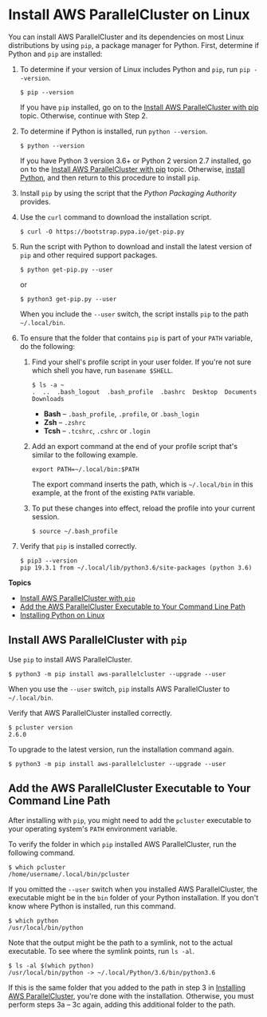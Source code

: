 # Install AWS ParallelCluster on Linux<a name="install-linux"></a>

You can install AWS ParallelCluster and its dependencies on most Linux distributions by using `pip`, a package manager for Python\. First, determine if Python and `pip` are installed:

1. To determine if your version of Linux includes Python and `pip`, run `pip --version`\.

   ```
   $ pip --version
   ```

   If you have `pip` installed, go on to the [Install AWS ParallelCluster with pip](install.md) topic\. Otherwise, continue with Step 2\.

1. To determine if Python is installed, run `python --version`\.

   ```
   $ python --version
   ```

   If you have Python 3 version 3\.6\+ or Python 2 version 2\.7 installed, go on to the [Install AWS ParallelCluster with pip](install.md) topic\. Otherwise, [install Python](install-linux-python.md), and then return to this procedure to install `pip`\.

1. Install `pip` by using the script that the *Python Packaging Authority* provides\. 

1. Use the `curl` command to download the installation script\.

   ```
   $ curl -O https://bootstrap.pypa.io/get-pip.py
   ```

1. Run the script with Python to download and install the latest version of `pip` and other required support packages\.

   ```
   $ python get-pip.py --user
   ```

   or

   ```
   $ python3 get-pip.py --user
   ```

   When you include the `--user` switch, the script installs `pip` to the path `~/.local/bin`\.

1. To ensure that the folder that contains `pip` is part of your `PATH` variable, do the following:

   1. Find your shell's profile script in your user folder\. If you're not sure which shell you have, run `basename $SHELL`\.

      ```
      $ ls -a ~
      .  ..  .bash_logout  .bash_profile  .bashrc  Desktop  Documents  Downloads
      ```
      + **Bash** – `.bash_profile`, `.profile`, or `.bash_login`
      + **Zsh** – `.zshrc`
      + **Tcsh** – `.tcshrc`, `.cshrc` or `.login`

   1. Add an export command at the end of your profile script that's similar to the following example\.

      ```
      export PATH=~/.local/bin:$PATH
      ```

      The export command inserts the path, which is `~/.local/bin` in this example, at the front of the existing `PATH` variable\.

   1. To put these changes into effect, reload the profile into your current session\.

      ```
      $ source ~/.bash_profile
      ```

1. Verify that `pip` is installed correctly\.

   ```
   $ pip3 --version
   pip 19.3.1 from ~/.local/lib/python3.6/site-packages (python 3.6)
   ```

**Topics**
+ [Install AWS ParallelCluster with `pip`](#install-linux-with-pip)
+ [Add the AWS ParallelCluster Executable to Your Command Line Path](#install-linux-path)
+ [Installing Python on Linux](install-linux-python.md)

## Install AWS ParallelCluster with `pip`<a name="install-linux-with-pip"></a>

Use `pip` to install AWS ParallelCluster\.

```
$ python3 -m pip install aws-parallelcluster --upgrade --user
```

When you use the `--user` switch, `pip` installs AWS ParallelCluster to `~/.local/bin`\. 

Verify that AWS ParallelCluster installed correctly\.

```
$ pcluster version
2.6.0
```

To upgrade to the latest version, run the installation command again\.

```
$ python3 -m pip install aws-parallelcluster --upgrade --user
```

## Add the AWS ParallelCluster Executable to Your Command Line Path<a name="install-linux-path"></a>

After installing with `pip`, you might need to add the `pcluster` executable to your operating system's `PATH` environment variable\.

To verify the folder in which `pip` installed AWS ParallelCluster, run the following command\.

```
$ which pcluster
/home/username/.local/bin/pcluster
```

If you omitted the `--user` switch when you installed AWS ParallelCluster, the executable might be in the `bin` folder of your Python installation\. If you don't know where Python is installed, run this command\.

```
$ which python
/usr/local/bin/python
```

Note that the output might be the path to a symlink, not to the actual executable\. To see where the symlink points, run `ls -al`\.

```
$ ls -al $(which python)
/usr/local/bin/python -> ~/.local/Python/3.6/bin/python3.6
```

If this is the same folder that you added to the path in step 3 in [Installing AWS ParallelCluster](install.md), you're done with the installation\. Otherwise, you must perform steps 3a – 3c again, adding this additional folder to the path\.